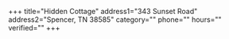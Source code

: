 +++
title="Hidden Cottage"
address1="343 Sunset Road"
address2="Spencer, TN 38585"
category=""
phone=""
hours=""
verified=""
+++
